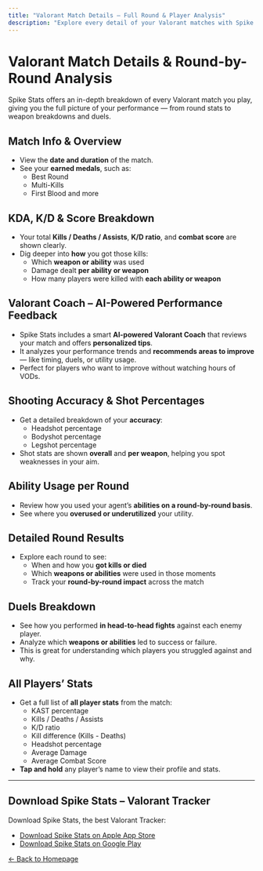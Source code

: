 ```yaml
---
title: "Valorant Match Details – Full Round & Player Analysis"
description: "Explore every detail of your Valorant matches with Spike Stats. Analyze rounds, kills, duels, weapons, abilities, and get tips from your AI-powered Valorant Coach."
---
```


# Valorant Match Details & Round-by-Round Analysis

Spike Stats offers an in-depth breakdown of every Valorant match you play, giving you the full picture of your performance — from round stats to weapon breakdowns and duels.

## Match Info & Overview

- View the **date and duration** of the match.
- See your **earned medals**, such as:
  - Best Round
  - Multi-Kills
  - First Blood and more

## KDA, K/D & Score Breakdown

- Your total **Kills / Deaths / Assists**, **K/D ratio**, and **combat score** are shown clearly.
- Dig deeper into **how** you got those kills:
  - Which **weapon or ability** was used
  - Damage dealt **per ability or weapon**
  - How many players were killed with **each ability or weapon**

## Valorant Coach – AI-Powered Performance Feedback

- Spike Stats includes a smart **AI-powered Valorant Coach** that reviews your match and offers **personalized tips**.
- It analyzes your performance trends and **recommends areas to improve** — like timing, duels, or utility usage.
- Perfect for players who want to improve without watching hours of VODs.

## Shooting Accuracy & Shot Percentages

- Get a detailed breakdown of your **accuracy**:
  - Headshot percentage
  - Bodyshot percentage
  - Legshot percentage
- Shot stats are shown **overall** and **per weapon**, helping you spot weaknesses in your aim.

## Ability Usage per Round

- Review how you used your agent’s **abilities on a round-by-round basis**.
- See where you **overused or underutilized** your utility.

## Detailed Round Results

- Explore each round to see:
  - When and how you **got kills or died**
  - Which **weapons or abilities** were used in those moments
  - Track your **round-by-round impact** across the match

## Duels Breakdown

- See how you performed **in head-to-head fights** against each enemy player.
- Analyze which **weapons or abilities** led to success or failure.
- This is great for understanding which players you struggled against and why.

## All Players’ Stats

- Get a full list of **all player stats** from the match:
  - KAST percentage
  - Kills / Deaths / Assists
  - K/D ratio
  - Kill difference (Kills - Deaths)
  - Headshot percentage
  - Average Damage
  - Average Combat Score
- **Tap and hold** any player’s name to view their profile and stats.

---

## Download Spike Stats – Valorant Tracker

Download Spike Stats, the best Valorant Tracker:

- [Download Spike Stats on Apple App Store](https://apps.apple.com/us/app/spike-stats-for-valorant/id1541123839)  
- [Download Spike Stats on Google Play](https://play.google.com/store/apps/details?id=crocusgames.com.spikestats)

[← Back to Homepage](/)
